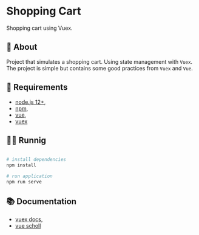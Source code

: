 # Shopping Cart

Shopping cart using Vuex.

## :pencil: About
Project that simulates a shopping cart.
Using state management with `Vuex`.
The project is simple but contains some good practices from `Vuex` and `Vue`.

## :school_satchel: Requirements

- [node.js 12+](https://nodejs.org/en/),
- [npm](https://www.npmjs.com/get-npm),
- [vue](https://vuejs.org/),
- [vuex](https://vuex.vuejs.org/)

## :astronaut: Runnig

```bash

# install dependencies
npm install

# run application
npm run serve
```


## :books: Documentation

- [vuex docs](https://vuex.vuejs.org/),
- [vue scholl](https://vueschool.io/)
